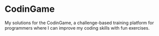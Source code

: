 # CodinGame
My solutions for the CodinGame, a challenge-based training platform for programmers where I can improve my coding skills with fun exercises.
